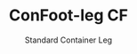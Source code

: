 ---
title: "ConFoot-leg CF"
subtitle: "Standard Container Leg"
mainImage: "/images/products/confoot-leg-cf-main.jpg"
gallery:
  - "/images/products/confoot-leg-cf-1.jpg"
  - "/images/products/confoot-leg-cf-2.jpg"
  - "/images/products/confoot-leg-cf-3.jpg"
shortDescription: "ConFoot-leg CF is our standard container leg solution, perfect for routine container handling operations."
technicalDescription: "The ConFoot-leg CF features a robust design optimized for standard shipping containers, with our proprietary attachment system for quick deployment."
videoID: "C2KwnEb-npU"
specifications:
  - name: "Weight"
    value: "24 kg"
  - name: "Load capacity"
    value: "34 tons"
  - name: "Dimensions"
    value: "45 × 30 × 25 cm"
  - name: "Material"
    value: "High-grade steel"
  - name: "Height range"
    value: "1,043 mm to 1,448 mm"
price: "3.600 EUR"
priceVAT: "4.356 EUR"
pricingNotes: "Bulk pricing available for fleet operators. Contact us for details."
buyLink: "/contact"
howToUse: |
  1. Attach the CF leg to the container corner casting
  2. Secure the locking mechanism
  3. Repeat for all required corners
  4. Verify stability before proceeding with operations
benefits:
  - title: "Operational Efficiency"
    description: "Speeds up container handling processes, reducing loading and unloading times"
  - title: "Reduced Equipment Needs"
    description: "Minimizes dependency on cranes and lifts, cutting operational costs"
  - title: "Adaptability"
    description: "Works in various operational environments, from ports to warehouses"
  - title: "Durability"
    description: "Built to withstand heavy-duty industrial use with minimal maintenance"
  - title: "Environmental Impact"
    description: "Reduces carbon emissions by eliminating the need for heavy machinery and fuel-consuming equipment"
  - title: "Safety Enhancement"
    description: "Stabilizes containers during handling, reducing the risk of accidents and damage to cargo"
articleContent: |
  ## What is ConFoot-leg CF?  

  ConFoot-leg CF is a modern and lightweight system created to make container handling easier and more efficient. These container legs provide a portable and simple alternative to using heavy machinery for loading and unloading standard shipping containers. This technology is designed for use by one person, offering a cost-effective and flexible solution for different industries.  

  ## How It Works  

  ConFoot-leg CF eliminates the need for cranes, forklifts, or other large equipment during container handling. Its design allows businesses to reduce operational costs, save time, and improve logistics flexibility. By streamlining the handling and transport of goods, ConFoot-leg CF enhances the reliability and efficiency of the global supply chain.  

  ## How ConFoot-leg CF Works

  ### Core Mechanism

  ConFoot-leg CF uses a simple yet effective design to function. The legs attach firmly to the corners of standard shipping containers using a strong clamping system that ensures stability. Made from lightweight but durable materials, each leg weighs just 24kg, which makes them easy for one person to handle. The attachment process is efficient, allowing quick installation without requiring special tools or heavy equipment. Once in place, the legs create a stable platform for loading, unloading, or temporarily storing containers.

  The height of the legs can be adjusted from 1,043mm to 1,448mm. This adjustable range supports various operational needs, ensuring the system works with different container sizes and environments. This versatility makes container handling easier for different logistical setups, including ports and warehouses.

  ### Benefits of the Mechanism

  1. **Reduces Dependence on Heavy Machinery**: ConFoot-leg CF eliminates the need for cranes or forklifts, which lowers operational costs and lessens environmental impact.  
  2. **Improves Safety**: The system stabilizes containers during handling, reducing the likelihood of accidents or damage.  
  3. **Boosts Efficiency**: Thanks to its lightweight design and easy installation, operations can proceed faster, even in areas with limited infrastructure.  
  4. **Increases Portability**: The legs are easy to transport and can be used in remote locations, making them suitable for various industries and applications.  

  The design of ConFoot-leg CF simplifies the process of container handling while offering a cost-effective and sustainable option for modern logistics challenges.


  ## Applications of ConFoot-leg CF  
  
  ### Where ConFoot-leg CF is Used  
  ConFoot-leg CF significantly improves operations in logistics and transportation, transforming how containers are handled. Its lightweight, portable design makes it possible to load, unload, and move containers without needing cranes or forklifts. This is particularly useful in remote areas or places where heavy machinery is unavailable, making processes smoother and lowering costs. At the same time, it helps ports, warehouses, and distribution centers work more efficiently by reducing the time and labor needed for container handling.  

  ### Small places where cranes can not be used
  ConFoot-leg CF is a practical choice for small places where cranes can not be used, such as ports, warehouses, and distribution centers. It provides a reliable and cost-effective solution for handling containers in these environments, making it an ideal option for businesses that need to transport and store goods in remote locations.  

  ### Modular Construction and Equipment Storage  
  ConFoot-leg CF is a practical choice for modular construction projects, offering reliable solutions for temporary setups. Construction teams use it to securely and efficiently store and transport tools, machinery, and prefabricated materials. Its portability and simplicity make it well-suited for construction sites that need quick assembly and disassembly. Additionally, it ensures the safe storage of equipment used in modular healthcare facilities, allowing for fast deployment in various settings.  

  ConFoot-leg CF's adaptable and efficient design makes it a go-to option in different industries, improving workflows and maximizing the use of resources.


  ### Advantages and Limitations

  #### Advantages

  ConFoot-leg CF provides several notable benefits for handling containers. Its lightweight design, weighing just 24 kg per leg, makes it easy to transport and install. Each leg can support up to 30 tons, offering strong stability that fits various logistics operations. The adjustable height range (1,043mm–1,448mm) allows it to meet different container needs, increasing its versatility. Its portable nature reduces the need for heavy machinery like cranes or forklifts, which leads to significant cost savings and improved operational efficiency. Additionally, its environmentally friendly design lowers carbon emissions, aligning with sustainability efforts.

  #### Limitations

  Despite its benefits, ConFoot-leg CF has certain drawbacks. It is only compatible with specific container types, which can limit its use in some logistics scenarios. Additionally, while the manual setup process is simple, it may not integrate well into highly automated workflows, creating potential challenges for operations that rely heavily on mechanization. These factors should be carefully evaluated when planning to use ConFoot-leg CF in complex supply chain systems.


  ## Future Developments

  ### Current Research  
  Researchers are working to improve the structural capabilities of ConFoot-leg CF. They aim to increase its load capacity beyond the current 30-ton limit to handle heavier shipping containers. Efforts also focus on optimizing the material composition to make the product more durable while keeping it lightweight and portable. Additionally, customization options are being developed to meet specific industry needs, such as managing containers with unique dimensions or specialized cargo types.  

  ### Prospective Innovations  
  Future developments for ConFoot-leg CF include adding IoT (Internet of Things) technology to enable real-time monitoring of container stability and position. This feature would let operators remotely track container conditions, improving safety and efficiency. Another planned innovation is automation, which involves designing self-adjusting legs that can automatically align and stabilize containers. This would reduce the need for manual adjustments. These advancements aim to minimize downtime and make logistics processes smoother.  

  These technological updates will help ConFoot-leg CF continue leading the field of container handling. They set new standards for efficiency and innovation in the logistics industry.
---